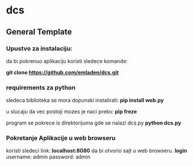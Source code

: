 # dcs
## General Template
### Upustvo za instalaciju:
da bi pokrenuo aplikaciju koristi sledece komande:

**git clone https://github.com/emladen/dcs.git**

### requirements za python
sledeca biblioteka se mora dopunski instalirati:
__pip install web.py__

u slucaju da vec postoji mozes je naci preko:
__pip freze__

program se pokrece is direktorijuma gde se nalazi dcs.py
__python dcs.py__

### Pokretanje Aplikacije u web browseru
koristi sledeci link: **localhost:8080** da bi otvorio sajt u web browseru.
**login**
username: admin
password: admin
